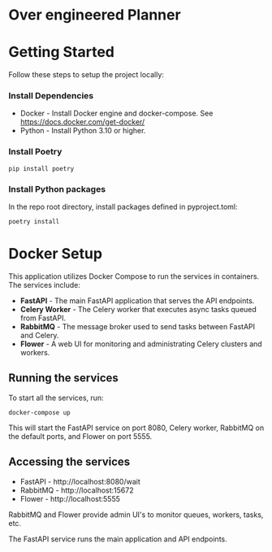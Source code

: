# Over engineered Planner

# Getting Started

Follow these steps to setup the project locally:

### Install Dependencies

- Docker - Install Docker engine and docker-compose. See https://docs.docker.com/get-docker/
- Python - Install Python 3.10 or higher. 

### Install Poetry

```shell
pip install poetry
```


### Install Python packages 

In the repo root directory, install packages defined in pyproject.toml:

```shell
poetry install
```


# Docker Setup

This application utilizes Docker Compose to run the services in containers. The services include:

- **FastAPI** - The main FastAPI application that serves the API endpoints. 
- **Celery Worker** - The Celery worker that executes async tasks queued from FastAPI.
- **RabbitMQ** - The message broker used to send tasks between FastAPI and Celery.
- **Flower** - A web UI for monitoring and administrating Celery clusters and workers.

## Running the services

To start all the services, run:

```shell
docker-compose up
```

This will start the FastAPI service on port 8080, Celery worker, RabbitMQ on the default ports, and Flower on port 5555.

## Accessing the services

- FastAPI - http://localhost:8080/wait
- RabbitMQ - http://localhost:15672 
- Flower - http://localhost:5555

RabbitMQ and Flower provide admin UI's to monitor queues, workers, tasks, etc.

The FastAPI service runs the main application and API endpoints.